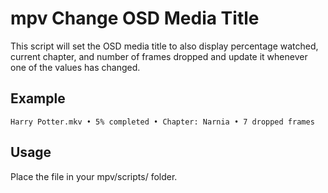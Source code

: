 # mpv Change OSD Media Title
This script will set the OSD media title to also display percentage watched, current chapter, and number of frames dropped and update it whenever one of the values has changed.

## Example
    Harry Potter.mkv • 5% completed • Chapter: Narnia • 7 dropped frames
## Usage
Place the file in your mpv/scripts/ folder.
